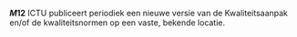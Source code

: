 <!-- begin: measure -->
**$M12$**
ICTU publiceert periodiek een nieuwe versie van de Kwaliteitsaanpak en/of de kwaliteitsnormen op een vaste, bekende locatie.
<!-- end: measure -->
